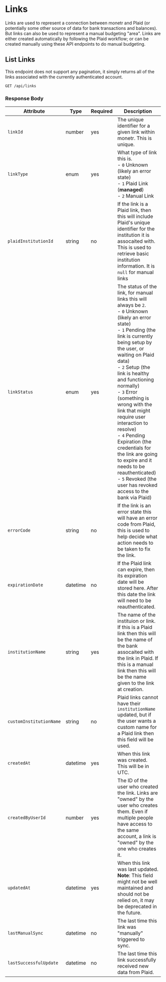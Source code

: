 # Links

Links are used to represent a connection between monetr and Plaid (or potentially some other source of data for bank
transactions and balances). But links can also be used to represent a manual budgeting "area". Links are either created
automatically by following the Plaid workflow; or can be created manually using these API endpoints to do manual
budgeting.

## List Links

This endpoint does not support any pagination, it simply returns all of the links associated with the currently
authenticated account.

```http title="HTTP"
GET /api/links
```

### Response Body

| Attribute               | Type     | Required | Description                                                                                                                                                                                                                                                                                                                                                                                                                                                                                                                                                        |
| ----                    | ----     | ----     | ----                                                                                                                                                                                                                                                                                                                                                                                                                                                                                                                                                               |
| `linkId`                | number   | yes      | The unique identifier for a given link within monetr. This is unique.                                                                                                                                                                                                                                                                                                                                                                                                                                                                                              |
| `linkType`              | enum     | yes      | What type of link this is. <br>- `0` Unknown (likely an error state) <br>- `1` Plaid Link (**managed**) <br>- `2` Manual Link                                                                                                                                                                                                                                                                                                                                                                                                                                      |
| `plaidInstitutionId`    | string   | no       | If the link is a Plaid link, then this will include Plaid's unique identifier for the institution it is assocaited with. This is used to retrieve basic institution information. It is `null` for manual links                                                                                                                                                                                                                                                                                                                                                     |
| `linkStatus`            | enum     | yes      | The status of the link, for manual links this will always be `2`. <br>- `0` Unknown (likely an error state) <br>- `1` Pending (the link is currently being setup by the user, or waiting on Plaid data) <br>- `2` Setup (the link is healthy and functioning normally) <br>- `3` Error (something is wrong with the link that might require user interaction to resolve) <br>- `4` Pending Expiration (the credentials for the link are going to expire and it needs to be reauthenticated) <br> - `5` Revoked (the user has revoked access to the bank via Plaid) |
| `errorCode`             | string   | no       | If the link is an error state this will have an error code from Plaid, this is used to help decide what action needs to be taken to fix the link.                                                                                                                                                                                                                                                                                                                                                                                                                  |
| `expirationDate`        | datetime | no       | If the Plaid link can expire, then its expiration date will be stored here. After this date the link will need to be reauthenticated.                                                                                                                                                                                                                                                                                                                                                                                                                              |
| `institutionName`       | string   | yes      | The name of the instituion or link. If this is a Plaid link then this will be the name of the bank assocaited with the link in Plaid. If this is a manual link then this will be the name given to the link at creation.                                                                                                                                                                                                                                                                                                                                           |
| `customInstitutionName` | string   | no       | Plaid links cannot have their `institutionName` updated, but if the user wants a custom name for a Plaid link then this field will be used.                                                                                                                                                                                                                                                                                                                                                                                                                        |
| `createdAt`             | datetime | yes      | When this link was created. This will be in UTC.                                                                                                                                                                                                                                                                                                                                                                                                                                                                                                                   |
| `createdByUserId`       | number   | yes      | The ID of the user who created the link. Links are "owned" by the user who creates them. Even if multiple people have access to the same account, a link is "owned" by the one who creates it.                                                                                                                                                                                                                                                                                                                                                                     |
| `updatedAt`             | datetime | yes      | When this link was last updated. **Note**: This field might not be well maintained and should not be relied on, it may be deprecated in the future.                                                                                                                                                                                                                                                                                                                                                                                                                |
| `lastManualSync`        | datetime | no       | The last time this link was "manually" triggered to sync.                                                                                                                                                                                                                                                                                                                                                                                                                                                                                                          |
| `lastSuccessfulUpdate`  | datetime | no       | The last time this link successfully received new data from Plaid.                                                                                                                                                                                                                                                                                                                                                                                                                                                                                                 |

